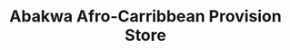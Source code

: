 ---
title: "Abakwa Afro-Carribbean Provision Store"
url: /derby/abakwa-afro-carribbean-provision-store/
shop: convenience
---